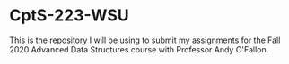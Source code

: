 # CptS-223-WSU

This is the repository I will be using to submit my assignments for the Fall 2020 Advanced Data Structures course with Professor Andy O'Fallon.
